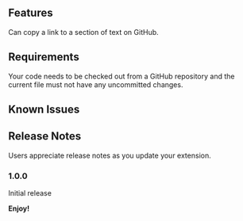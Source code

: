 ## Features

Can copy a link to a section of text on GitHub.

## Requirements

Your code needs to be checked out from a GitHub repository and the current file must not have any uncommitted changes.

## Known Issues


## Release Notes

Users appreciate release notes as you update your extension.

### 1.0.0

Initial release

**Enjoy!**
